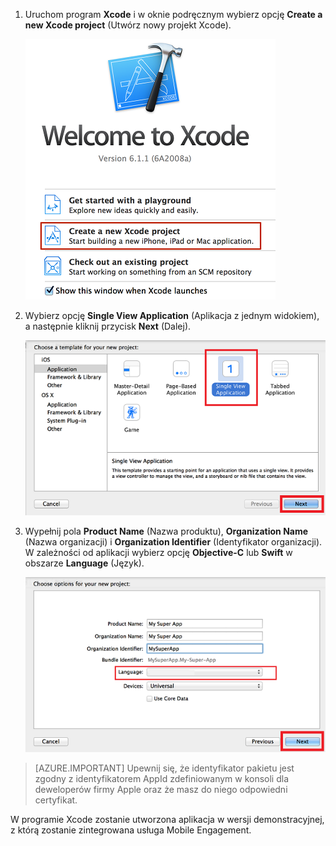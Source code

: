 1. Uruchom program **Xcode** i w oknie podręcznym wybierz opcję **Create a new Xcode project** (Utwórz nowy projekt Xcode).

    ![](./media/mobile-engagement-create-new-ios-app/xcode-new-project.png)

2. Wybierz opcję **Single View Application** (Aplikacja z jednym widokiem), a następnie kliknij przycisk **Next** (Dalej).

    ![](./media/mobile-engagement-create-new-ios-app/xcode-simple-view.png)

3. Wypełnij pola **Product Name** (Nazwa produktu), **Organization Name** (Nazwa organizacji) i **Organization Identifier** (Identyfikator organizacji). W zależności od aplikacji wybierz opcję **Objective-C** lub **Swift** w obszarze **Language** (Język).

    ![](./media/mobile-engagement-create-new-ios-app/xcode-project-props.png)

> [AZURE.IMPORTANT] Upewnij się, że identyfikator pakietu jest zgodny z identyfikatorem AppId zdefiniowanym w konsoli dla deweloperów firmy Apple oraz że masz do niego odpowiedni certyfikat. 

W programie Xcode zostanie utworzona aplikacja w wersji demonstracyjnej, z którą zostanie zintegrowana usługa Mobile Engagement.




<!--HONumber=Jun16_HO2-->


